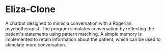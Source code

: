 # Eliza-Clone

A chatbot designed to mimic a conversation with a Rogerian psychotherapist. The program simulates conversation by reflecting the patient's statements using pattern matching. A simple memory is implemented to retain information about the patient, which can be used to stimulate more conversation.
